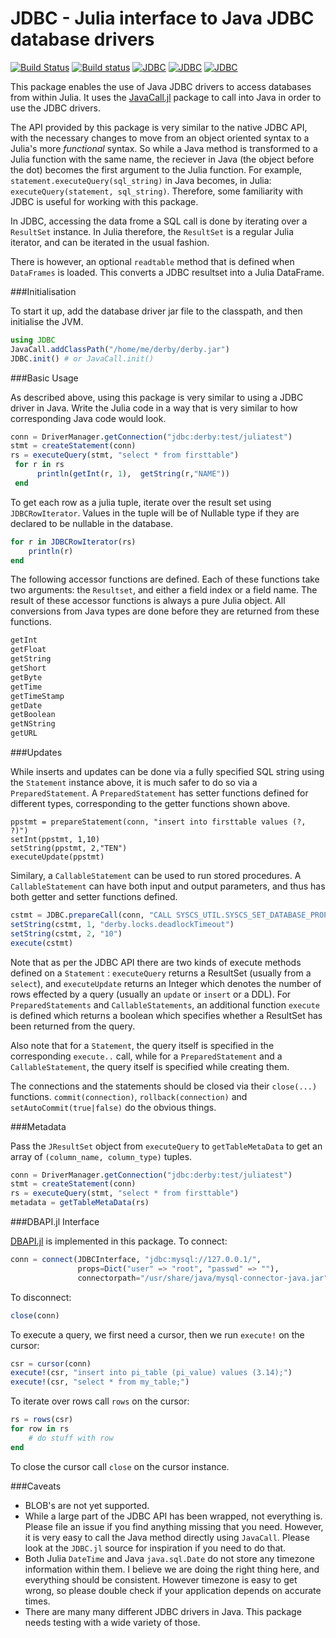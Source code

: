 # JDBC - Julia interface to Java JDBC database drivers

[![Build Status](https://travis-ci.org/JuliaDB/JDBC.jl.svg?branch=master)](https://travis-ci.org/JuliaDB/JDBC.jl)  [![Build status](https://ci.appveyor.com/api/projects/status/3m0pq27s24mkaduq?svg=true)](https://ci.appveyor.com/project/aviks/jdbc-jl)  [![JDBC](http://pkg.julialang.org/badges/JDBC_0.3.svg)](http://pkg.julialang.org/?pkg=JDBC)  [![JDBC](http://pkg.julialang.org/badges/JDBC_0.4.svg)](http://pkg.julialang.org/?pkg=JDBC)  [![JDBC](http://pkg.julialang.org/badges/JDBC_0.5.svg)](http://pkg.julialang.org/?pkg=JDBC)


This package enables the use of Java JDBC drivers to access databases from within Julia. It uses the [JavaCall.jl](https://github.com/aviks/JavaCall.jl) package to call into Java in order to use the JDBC drivers. 

The API provided by this package is very similar to the native JDBC API, with the necessary changes to move from 
an object oriented syntax to a Julia's more *functional* syntax. So while a Java method is transformed to a Julia function
with the same name, the reciever in Java (the object before the dot) becomes the first argument to the Julia function. For
example, `statement.executeQuery(sql_string)` in Java becomes, in Julia: `executeQuery(statement, sql_string)`. 
Therefore, some familiarity with JDBC is useful for working with this package. 

In JDBC, accessing the data frome a SQL call is done by iterating over a `ResultSet` instance. In Julia therefore, the `ResultSet` is a regular Julia iterator, and can be iterated in the usual fashion. 

There is however, an optional `readtable` method that is defined when `DataFrames` is loaded. This converts a JDBC resultset into a Julia DataFrame. 




###Initialisation

To start it up, add the database driver jar file to the classpath, and then initialise the JVM. 

```julia
using JDBC
JavaCall.addClassPath("/home/me/derby/derby.jar")
JDBC.init() # or JavaCall.init()
 ```
###Basic Usage

As described above, using this package is very similar to using a JDBC driver in Java. Write the Julia code in a way that is very similar to how corresponding Java code would look. 

```julia
conn = DriverManager.getConnection("jdbc:derby:test/juliatest")
stmt = createStatement(conn)
rs = executeQuery(stmt, "select * from firsttable")
 for r in rs
      println(getInt(r, 1),  getString(r,"NAME"))
 end
```

To get each row as a julia tuple, iterate over the result set using `JDBCRowIterator`.  Values in the tuple will be of Nullable type if they are declared to be nullable in the database.

```julia
for r in JDBCRowIterator(rs)
    println(r)
end
```

The following accessor functions are defined. Each of these functions take two arguments:  the `Resultset`, and either a field index or a field name. The result of these accessor functions is always a pure Julia object. All conversions from Java types are done before they are returned from these functions. 
```julia
getInt
getFloat
getString 
getShort 
getByte 
getTime 
getTimeStamp 
getDate
getBoolean
getNString
getURL
```
###Updates

While inserts and updates can be done via a fully specified SQL string using the `Statement` instance above, it is much safer to do so via a `PreparedStatement`. A `PreparedStatement` has setter functions defined for different types, corresponding to the getter functions shown above. 

```
ppstmt = prepareStatement(conn, "insert into firsttable values (?, ?)")
setInt(ppstmt, 1,10)
setString(ppstmt, 2,"TEN")
executeUpdate(ppstmt)
```

Similary, a `CallableStatement` can be used to run stored procedures. A `CallableStatement` can have both input and output parameters, and thus has both getter and setter functions defined. 
```julia
cstmt = JDBC.prepareCall(conn, "CALL SYSCS_UTIL.SYSCS_SET_DATABASE_PROPERTY(?, ?)")
setString(cstmt, 1, "derby.locks.deadlockTimeout")
setString(cstmt, 2, "10")
execute(cstmt)
```

Note that as per the JDBC API there are two kinds of execute methods defined on a `Statement` : `executeQuery` returns a ResultSet (usually from a `select`), and `executeUpdate` returns an Integer which denotes the number of rows effected by a query (usually an `update` or `insert` or a DDL). For `PreparedStatements` and `CallableStatements`, an additional function `execute` is defined which returns a boolean which specifies whether a ResultSet has been returned from the query. 

Also note that for a `Statement`, the query itself is specified in the corresponding `execute..` call, while for a `PreparedStatement` and a `CallableStatement`, the query itself is specified while creating them. 

The connections and the statements should be closed via their `close(...)` functions. `commit(connection)`, `rollback(connection)` and `setAutoCommit(true|false)` do the obvious things. 

###Metadata

Pass the `JResultSet` object from `executeQuery` to `getTableMetaData` to get an array of `(column_name, column_type)` tuples.

```julia
conn = DriverManager.getConnection("jdbc:derby:test/juliatest")
stmt = createStatement(conn)
rs = executeQuery(stmt, "select * from firsttable")
metadata = getTableMetaData(rs)
```

###DBAPI.jl Interface

[DBAPI.jl](https://github.com/JuliaDB/DBAPI.jl) is implemented in this package.  To connect:

```julia
conn = connect(JDBCInterface, "jdbc:mysql://127.0.0.1/",
               props=Dict("user" => "root", "passwd" => ""),
               connectorpath="/usr/share/java/mysql-connector-java.jar")
```

To disconnect:

```julia
close(conn)
```

To execute a query, we first need a cursor, then we run `execute!` on the cursor:

```julia
csr = cursor(conn)
execute!(csr, "insert into pi_table (pi_value) values (3.14);")
execute!(csr, "select * from my_table;")
```

To iterate over rows call `rows` on the cursor:

```julia
rs = rows(csr)
for row in rs
    # do stuff with row
end
```

To close the cursor call `close` on the cursor instance.

###Caveats
 * BLOB's are not yet supported. 
 * While a large part of the JDBC API has been wrapped, not everything is. Please file an issue if you find anything missing that you need. However, it is very easy to call the Java method directly using `JavaCall`. Please look at the `JDBC.jl` source for inspiration if you need to do that. 
 * Both Julia `DateTime` and Java `java.sql.Date` do not store any timezone information within them. I believe we are doing the right thing here, and everything should be consistent. However timezone is easy to get wrong, so please double check if your application depends on accurate times. 
 * There are many many different JDBC drivers in Java. This package needs testing with a wide variety of those. 
